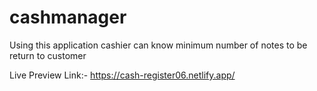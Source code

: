 # cashmanager

Using this application cashier can know minimum number of notes to be return to customer

Live Preview Link:- https://cash-register06.netlify.app/
